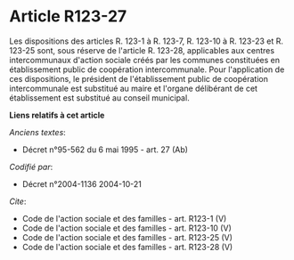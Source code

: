 # Article R123-27

Les dispositions des articles R. 123-1 à R. 123-7, R. 123-10 à R. 123-23 et R. 123-25 sont, sous réserve de l'article R.
123-28, applicables aux centres intercommunaux d'action sociale créés par les communes constituées en établissement public de
coopération intercommunale. Pour l'application de ces dispositions, le président de l'établissement public de coopération
intercommunale est substitué au maire et l'organe délibérant de cet établissement est substitué au conseil municipal.

**Liens relatifs à cet article**

_Anciens textes_:

  - Décret n°95-562 du 6 mai 1995 - art. 27 (Ab)

_Codifié par_:

  - Décret n°2004-1136 2004-10-21

_Cite_:

  - Code de l'action sociale et des familles - art. R123-1 (V)
  - Code de l'action sociale et des familles - art. R123-10 (V)
  - Code de l'action sociale et des familles - art. R123-25 (V)
  - Code de l'action sociale et des familles - art. R123-28 (V)
